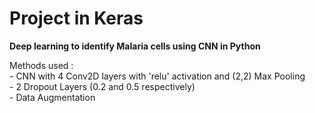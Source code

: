 # Project in Keras

**Deep learning to identify Malaria cells using CNN in Python**

Methods used :<br> - CNN with 4 Conv2D layers with 'relu' activation and (2,2) Max Pooling<br>- 2 Dropout Layers (0.2 and 0.5 respectively)<br>- Data Augmentation 
